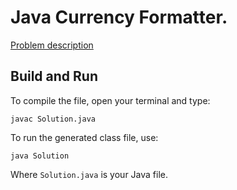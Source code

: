 # Java Currency Formatter.

[Problem description](https://www.hackerrank.com/challenges/java-currency-formatter)

## Build and Run

To compile the file, open your terminal and type:
```
javac Solution.java
```

To run the generated class file, use:
```
java Solution
```

Where `Solution.java` is your Java file.
